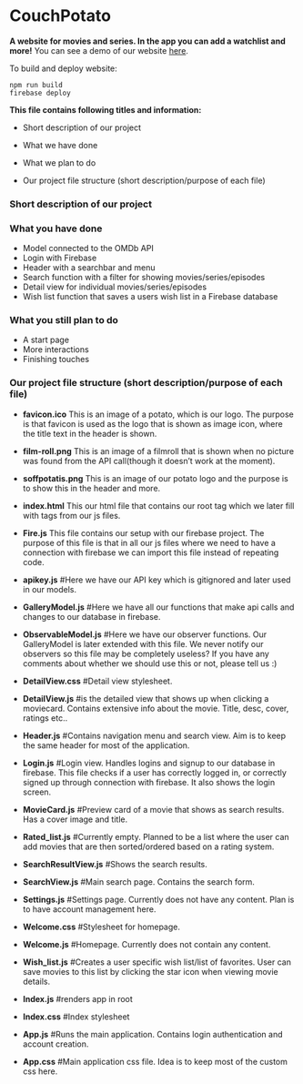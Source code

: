# CouchPotato
<strong>A website for movies and series. In the app you can add a watchlist and more!</strong>
You can see a demo of our website [here](https://couchpotato-ca085.firebaseapp.com/).

To build and deploy website:
```
npm run build
firebase deploy
```

<strong>This file contains following titles and information:</strong>

* Short description of our project

* What we have done

* What we plan to do

* Our project file structure (short description/purpose of each file)


### Short description of our project

### What you have done
* Model connected to the OMDb API
* Login with Firebase
* Header with a searchbar and menu
* Search function with a filter for showing movies/series/episodes
* Detail view for individual movies/series/episodes
* Wish list function that saves a users wish list in a Firebase database

### What you still plan to do
* A start page
* More interactions
* Finishing touches



### Our project file structure (short description/purpose of each file)

- **favicon.ico**
This is an image of a potato, which is our logo. The purpose is that favicon is used as the logo that is shown as image icon, where the title text in the header is shown.

- **film-roll.png**
This is an image of a filmroll that is shown when no picture was found from the API call(though it doesn’t work at the moment).

- **soffpotatis.png**
This is an image of our potato logo and the purpose is to show this in the header and more.
   
- **index.html**
This our html file that contains our root tag which we later fill with tags from our js files.

- **Fire.js**
This file contains our setup with our firebase project. The purpose of this file is that in all our js files where we need to have a connection with firebase we can import this file instead of repeating code.

- **apikey.js**
	#Here we have our API key which is gitignored and later used in our models.

- **GalleryModel.js**
	#Here we have all our functions that make api calls and changes to our database in firebase.

- **ObservableModel.js**
	#Here we have our observer functions. Our GalleryModel is later extended with this file. We never notify our observers so this file may be completely useless? If you have any comments about whether we should use this or not, please tell us :)

- **DetailView.css**
	#Detail view stylesheet.
	
- **DetailView.js**
	#is the detailed view that shows up when clicking a moviecard. Contains extensive info about the movie. Title, desc, cover, ratings etc..

- **Header.js**
	#Contains navigation menu and search view. Aim is to keep the same header for most of the application.

- **Login.js**
	#Login view. Handles logins and signup to our database in firebase. This file checks if a user has correctly logged in, or correctly signed up through connection with firebase. It also shows the login screen.

- **MovieCard.js**
	#Preview card of a movie that shows as search results. Has a cover image and title.

- **Rated_list.js**
	#Currently empty. Planned to be a list where the user can add movies that are then sorted/ordered based on a rating system.

- **SearchResultView.js**
	#Shows the search results.

- **SearchView.js**
	#Main search page. Contains the search form.

- **Settings.js**
	#Settings page. Currently does not have any content. Plan is to have account management here.

- **Welcome.css**
	#Stylesheet for homepage.

- **Welcome.js**
	#Homepage. Currently does not contain any content.


- **Wish_list.js**
	#Creates a user specific wish list/list of favorites. User can save movies to this list by clicking the star icon when viewing movie details.

- **Index.js**
	#renders app in root

- **Index.css**
	#Index stylesheet

- **App.js**
	#Runs the main application. Contains login authentication and account creation.

- **App.css**
	#Main application css file. Idea is to keep most of the custom css here.


